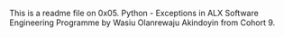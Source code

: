 This is a readme file on 0x05. Python - Exceptions in ALX Software Engineering Programme by Wasiu Olanrewaju Akindoyin from Cohort 9.